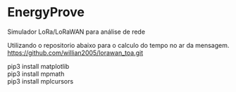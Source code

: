 # EnergyProve

Simulador LoRa/LoRaWAN para análise de rede

Utilizando o repositorio abaixo para o calculo do tempo no ar da mensagem.
https://github.com/willian2005/lorawan_toa.git

pip3 install matplotlib <br/>
pip3 install mpmath <br/>
pip3 install mplcursors <br/>
